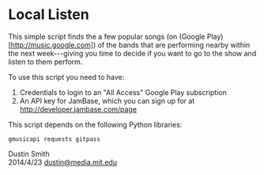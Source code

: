 # Local Listen

This simple script finds the a few popular songs (on (Google Play)[http://music.google.com]) of the bands that are performing nearby within the next week---giving you time to decide if you want to go to the show and listen to them perform.

To use this script you need to have:
  
  1. Credentials to login to an "All Access" Google Play subscription
  2. An API key for JamBase, which you can sign up for at
     http://developer.jambase.com/page

This script depends on the following Python libraries:
  
    gmusicapi requests gitpass

Dustin Smith  
2014/4/23
dustin@media.mit.edu